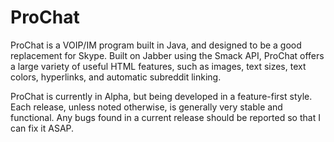 ProChat
=======

ProChat is a VOIP/IM program built in Java, and designed to be a good replacement for Skype. Built on Jabber using the Smack API, ProChat offers a large variety of useful HTML features, such as images, text sizes, text colors, hyperlinks, and automatic subreddit linking.

ProChat is currently in Alpha, but being developed in a feature-first style. Each release, unless noted otherwise, is generally very stable and functional. Any bugs found in a current release should be reported so that I can fix it ASAP.
